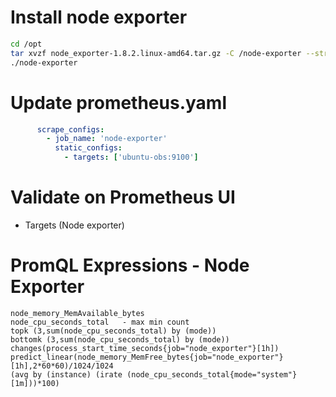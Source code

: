 # Install node exporter

```bash
cd /opt
tar xvzf node_exporter-1.8.2.linux-amd64.tar.gz -C /node-exporter --strip-components=1
./node-exporter
```

# Update prometheus.yaml
```yaml
      scrape_configs:
        - job_name: 'node-exporter'
          static_configs:
            - targets: ['ubuntu-obs:9100'] 
```            

# Validate on Prometheus UI
- Targets (Node exporter)

# PromQL Expressions - Node Exporter
```
node_memory_MemAvailable_bytes
node_cpu_seconds_total   - max min count
topk (3,sum(node_cpu_seconds_total) by (mode))
bottomk (3,sum(node_cpu_seconds_total) by (mode))
changes(process_start_time_seconds{job="node_exporter"}[1h])
predict_linear(node_memory_MemFree_bytes{job="node_exporter"}[1h],2*60*60)/1024/1024
(avg by (instance) (irate (node_cpu_seconds_total{mode="system"}[1m]))*100)
```